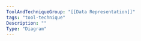 ```yaml
---
ToolAndTechniqueGroup: "[[Data Representation]]"
tags: "tool-technique"
Description: ""
Type: "Diagram"
---
```


